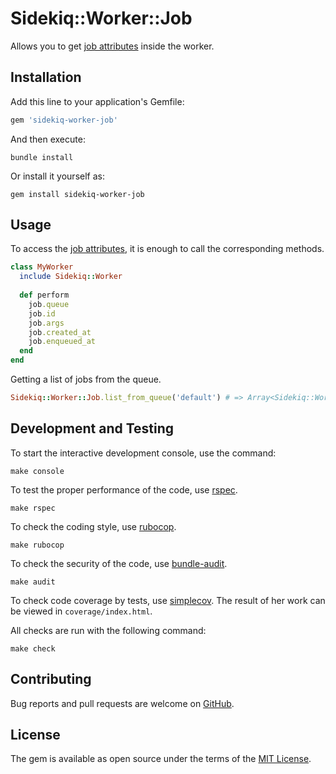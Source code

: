 # Sidekiq::Worker::Job
Allows you to get [job attributes](https://github.com/mperham/sidekiq/wiki/Job-Format) inside the worker.

## Installation

Add this line to your application's Gemfile:

```ruby
gem 'sidekiq-worker-job'
```

And then execute:

    bundle install

Or install it yourself as:

    gem install sidekiq-worker-job

## Usage

To access the [job attributes](https://github.com/mperham/sidekiq/wiki/Job-Format), it is enough to call the corresponding methods.

```ruby
class MyWorker
  include Sidekiq::Worker
  
  def perform
    job.queue
    job.id
    job.args
    job.created_at
    job.enqueued_at
  end
end
```

Getting a list of jobs from the queue.

```ruby
Sidekiq::Worker::Job.list_from_queue('default') # => Array<Sidekiq::Worker::Job>
```

## Development and Testing

To start the interactive development console, use the command:

    make console

To test the proper performance of the code, use [rspec](https://rubygems.org/gems/rspec).

    make rspec

To check the coding style, use [rubocop](https://rubygems.org/gems/rubocop).

    make rubocop

To check the security of the code, use [bundle-audit](https://rubygems.org/gems/bundle-audit).
    
    make audit

To check code coverage by tests, use [simplecov](https://rubygems.org/gems/simplecov). The result of her work can be viewed in `coverage/index.html`.

All checks are run with the following command:

    make check

## Contributing

Bug reports and pull requests are welcome on [GitHub](https://github.com/andxors/sidekiq-worker-job).

## License

The gem is available as open source under the terms of the [MIT License](https://opensource.org/licenses/MIT).

